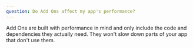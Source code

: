 ```yaml
---
question: Do Add Ons affect my app's performance?
---
```

Add Ons are built with performance in mind and only include the code and dependencies they actually need. They won't slow down parts of your app that don't use them.